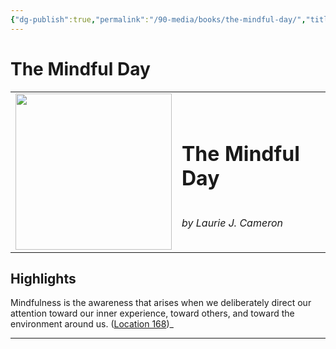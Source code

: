```yaml
---
{"dg-publish":true,"permalink":"/90-media/books/the-mindful-day/","title":"The Mindful Day","tags":["#book"]}
---
```


# The Mindful Day

<table class="center"><tr>
<td style="text-align:left; width:250px;"><img style="width:250px" src="https://images-na.ssl-images-amazon.com/images/I/51bsRVwBE8L._SL200_.jpg"></img></td>
<td><h1>The Mindful Day</h1> <br /> <i>by Laurie J. Cameron</i></td>
</tr></table>

## Highlights
Mindfulness is the awareness that arises when we deliberately direct our attention toward our inner experience, toward others, and toward the environment around us. ([Location 168](https://readwise.io/to_kindle?action=open&asin=B073NPHHW6&location=168))_

----


